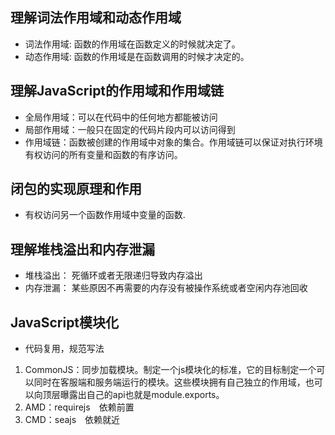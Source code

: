 ## 理解词法作用域和动态作用域
* 词法作用域: 函数的作用域在函数定义的时候就决定了。
* 动态作用域: 函数的作用域是在函数调用的时候才决定的。

## 理解JavaScript的作用域和作用域链
* 全局作用域：可以在代码中的任何地方都能被访问
* 局部作用域：一般只在固定的代码片段内可以访问得到
* 作用域链：函数被创建的作用域中对象的集合。作用域链可以保证对执行环境有权访问的所有变量和函数的有序访问。

## 闭包的实现原理和作用
* 有权访问另一个函数作用域中变量的函数.

## 理解堆栈溢出和内存泄漏
* 堆栈溢出： 死循环或者无限递归导致内存溢出
* 内存泄漏： 某些原因不再需要的内存没有被操作系统或者空闲内存池回收

## JavaScript模块化
* 代码复用，规范写法
1. CommonJS：同步加载模块。制定一个js模块化的标准，它的目标制定一个可以同时在客服端和服务端运行的模块。这些模块拥有自己独立的作用域，也可以向顶层曝露出自己的api也就是module.exports。
2. AMD：requirejs　依赖前置
3. CMD：seajs　依赖就近